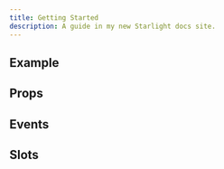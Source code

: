 ```yaml
---
title: Getting Started
description: A guide in my new Starlight docs site.
---
```


## Example

## Props

## Events

## Slots
